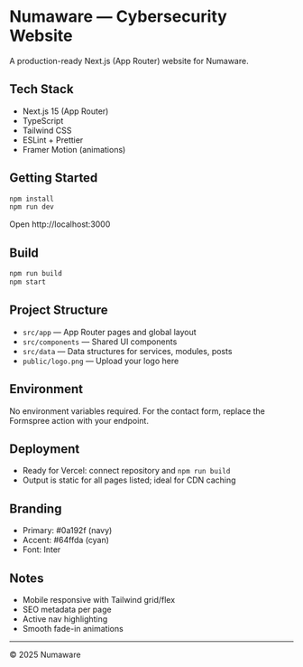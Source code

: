 # Numaware — Cybersecurity Website

A production-ready Next.js (App Router) website for Numaware.

## Tech Stack
- Next.js 15 (App Router)
- TypeScript
- Tailwind CSS
- ESLint + Prettier
- Framer Motion (animations)

## Getting Started
```bash
npm install
npm run dev
```
Open http://localhost:3000

## Build
```bash
npm run build
npm start
```

## Project Structure
- `src/app` — App Router pages and global layout
- `src/components` — Shared UI components
- `src/data` — Data structures for services, modules, posts
- `public/logo.png` — Upload your logo here

## Environment
No environment variables required. For the contact form, replace the Formspree action with your endpoint.

## Deployment
- Ready for Vercel: connect repository and `npm run build`
- Output is static for all pages listed; ideal for CDN caching

## Branding
- Primary: #0a192f (navy)
- Accent: #64ffda (cyan)
- Font: Inter

## Notes
- Mobile responsive with Tailwind grid/flex
- SEO metadata per page
- Active nav highlighting
- Smooth fade-in animations

---
© 2025 Numaware
